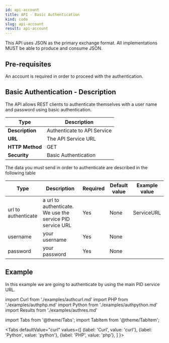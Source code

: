 ```yaml
---
id: api-account
title: API - Basic Authentication 
kind: code
slug: api-account
result: api-account
---
```


This API uses JSON as the primary exchange format. All implementations MUST be able to produce and consume JSON.

## Pre-requisites 
An account is required in order to proceed with the authentication. 


## Basic Authentication - Description
The API allows REST clients to authenticate themselves with a user name and password using basic authentication.

| Type            | Description                 |
| --------------- | --------------------------- |
| **Description** | Authenticate to API Service |
| **URL**         | The API Service URL         |
| **HTTP Method** | GET                         |
| **Security**    | Basic Authentication        |

The data you must send in order to authenticate are described in the following table 


Type | Description | Required | Default value | Example value |
------|-------------|----------|---------------|---------------|
url to authenticate | a url to authenticate. We use the service PID service URL | Yes | None |  ServiceURL|
username | your username | Yes |None| |
password | your password | Yes |None| |

## Example

In this example we are going to authenticate by using the main PID service URL.


import Curl     from './examples/authcurl.md'
import PHP      from './examples/authphp.md'
import Python   from './examples/authpython.md'
import Results  from './examples/authres.md'


import Tabs from '@theme/Tabs';
import TabItem from '@theme/TabItem';

<Tabs
  defaultValue="curl"
  values={[
    {label: 'Curl',     value: 'curl'},
    {label: 'Python',   value: 'python'},
    {label: 'PHP',      value: 'php'},
  ]
}>
<TabItem value="curl">

<Curl />

</TabItem>
<TabItem value="python">

<Python />

</TabItem>
<TabItem value="php">

<PHP />

</TabItem>
</Tabs>


<Results />


